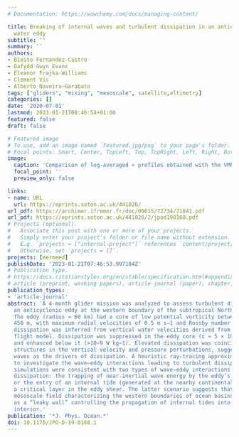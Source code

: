 ```yaml
---
# Documentation: https://wowchemy.com/docs/managing-content/

title: Breaking of internal waves and turbulent dissipation in an anticyclonic mode
  water eddy
subtitle: ''
summary: ''
authors:
- Bieito Fernandez-Castro
- Dafydd Gwyn Evans
- Eleanor Frajka-Williams
- Clement Vic
- Alberto Naveira~Garabato
tags: ["gliders", "mixing", "mesoscale", satellite,altimetry]
categories: []
date: '2020-07-01'
lastmod: 2023-01-21T08:46:54+01:00
featured: false
draft: false

# Featured image
# To use, add an image named `featured.jpg/png` to your page's folder.
# Focal points: Smart, Center, TopLeft, Top, TopRight, Left, Right, BottomLeft, Bottom, BottomRight.
image:
  caption: 'Comparison of log-averaged « profiles obtained with the VMP microstructure profiler during the MerMEED cruises (lines: gray solid for MerMEED II (November), gray dashed for MerMEED III (March), black for both cruises) and the glider estimates (markers: triangles for dives, squares for climbs, and solid circles for both). The value of the cE constant shown was obtained by least squares minimization of the difference between the log-averaged profiles.'
  focal_point: ''
  preview_only: false

links:
- name: URL
  url: https://eprints.soton.ac.uk/441026/
url_pdf: https://archimer.ifremer.fr/doc/00615/72734/71841.pdf
url_pdf: https://eprints.soton.ac.uk/441026/2/jpod190168.pdf
# Projects (optional).
#   Associate this post with one or more of your projects.
#   Simply enter your project's folder or file name without extension.
#   E.g. `projects = ["internal-project"]` references `content/project/deep-learning/index.md`.
#   Otherwise, set `projects = []`.
projects: [mermeed]
publishDate: '2023-01-21T07:46:53.997184Z'
# Publication type.
# https://docs.citationstyles.org/en/stable/specification.html#appendix-iii-types
# article (preprint, working papers), article-journal (paper), chapter, dataset, document (catch all), motion_picture (video), post (post on online forum), post-weblog (post on blog), report (technical report, with container-title for chapter within larger report), software, thesis, citation-key (bibtex key) or citation-label (Ferr78, formatted as output label), doi, event-title (name of event), event-place (geographic location), keyword, language (e.g., en or de), license (copyright information), note (descriptive note), publisher, title, t
publication_types:
- 'article-journal'
abstract: 'A 4-month glider mission was analyzed to assess turbulent dissipation in
  an anticyclonic eddy at the western boundary of the subtropical North Atlantic.
  The eddy (radius ≈ 60 km) had a core of low potential vorticity between 100 and
  450 m, with maximum radial velocities of 0.5 m s−1 and Rossby number ≈ −0.1. Turbulent
  dissipation was inferred from vertical water velocities derived from the glider
  flight model. Dissipation was suppressed in the eddy core (ε ≈ 5 × 10−10 W kg−1)
  and enhanced below it (>10−9 W kg−1). Elevated dissipation was coincident with quasiperiodic
  structures in the vertical velocity and pressure perturbations, suggesting internal
  waves as the drivers of dissipation. A heuristic ray-tracing approximation was used
  to investigate the wave–eddy interactions leading to turbulent dissipation. Ray-tracing
  simulations were consistent with two types of wave–eddy interactions that may induce
  dissipation: the trapping of near-inertial wave energy by the eddy’s relative vorticity,
  or the entry of an internal tide (generated at the nearby continental slope) to
  a critical layer in the eddy shear. The latter scenario suggests that the intense
  mesoscale field characterizing the western boundaries of ocean basins might act
  as a “leaky wall” controlling the propagation of internal tides into the basin’s
  interior.'
publication: '*J. Phys. Ocean.*'
doi: 10.1175/JPO-D-19-0168.1
---
```

